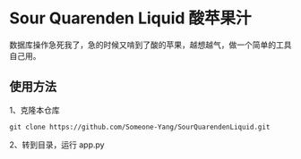 # Sour Quarenden Liquid 酸苹果汁

数据库操作急死我了，急的时候又啃到了酸的苹果，越想越气，做一个简单的工具自己用。

## 使用方法

1、克隆本仓库

```
git clone https://github.com/Someone-Yang/SourQuarendenLiquid.git
```

2、转到目录，运行 app.py